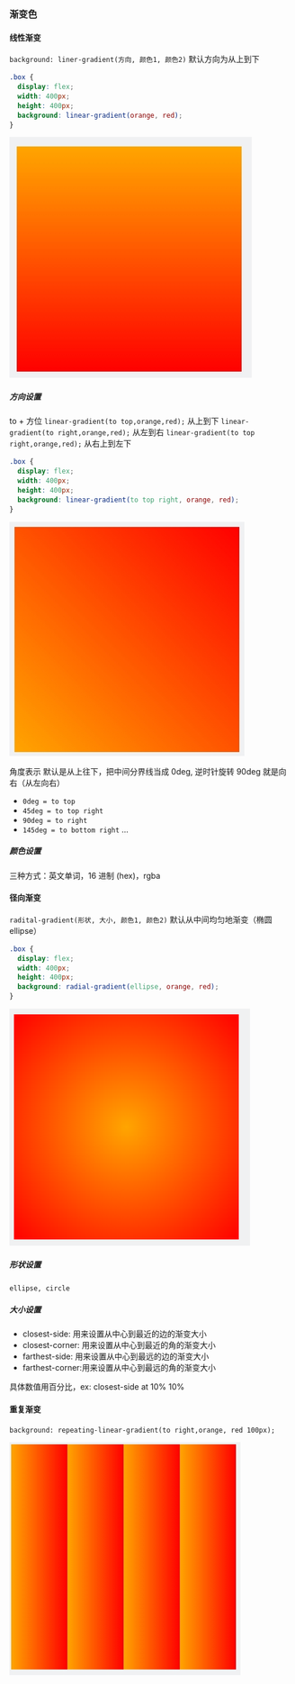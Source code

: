 ### 渐变色

#### 线性渐变

`background: liner-gradient(方向, 颜色1, 颜色2)`
默认方向为从上到下

```css
.box {
  display: flex;
  width: 400px;
  height: 400px;
  background: linear-gradient(orange, red);
}
```

![css1-1](https://github.com/Kevinlee23/TIL/blob/master/assets/css1-1.png)

##### 方向设置

to + 方位
`linear-gradient(to top,orange,red);` 从上到下
`linear-gradient(to right,orange,red);` 从左到右
`linear-gradient(to top right,orange,red);` 从右上到左下

```css
.box {
  display: flex;
  width: 400px;
  height: 400px;
  background: linear-gradient(to top right, orange, red);
}
```

![css1-2](https://github.com/Kevinlee23/TIL/blob/master/assets/css1-2.png)

角度表示
默认是从上往下，把中间分界线当成 0deg, 逆时针旋转 90deg 就是向右（从左向右）

- `0deg = to top`
- `45deg = to top right`
- `90deg = to right`
- `145deg = to bottom right`
  ...

##### 颜色设置

三种方式：英文单词，16 进制 (hex)，rgba

#### 径向渐变

`radital-gradient(形状, 大小, 颜色1, 颜色2)`
默认从中间均匀地渐变（椭圆 ellipse）

```css
.box {
  display: flex;
  width: 400px;
  height: 400px;
  background: radial-gradient(ellipse, orange, red);
}
```

![css1-3](https://github.com/Kevinlee23/TIL/blob/master/assets/css1-3.png)

##### 形状设置

`ellipse, circle`

##### 大小设置

- closest-side: 用来设置从中心到最近的边的渐变大小
- closest-corner: 用来设置从中心到最近的角的渐变大小
- farthest-side: 用来设置从中心到最远的边的渐变大小
- farthest-corner:用来设置从中心到最远的角的渐变大小

具体数值用百分比，ex: closest-side at 10% 10%

#### 重复渐变

`background: repeating-linear-gradient(to right,orange, red 100px);`

![css1-4](https://github.com/Kevinlee23/TIL/blob/master/assets/css1-4.png)